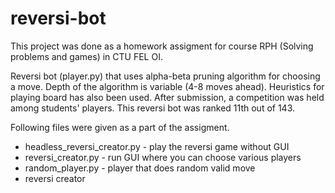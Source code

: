 # reversi-bot
This project was done as a homework assigment for course RPH (Solving problems 
and games) in CTU FEL OI.

Reversi bot (player.py) that uses alpha-beta pruning algorithm for choosing a move. 
Depth of the algorithm is variable (4-8 moves ahead). Heuristics for playing 
board has also been used. After submission, a competition was held among 
students' players. This reversi bot was ranked 11th out of 143.  

Following files were given as a part of the assigment. 
* headless_reversi_creator.py	- play the reversi game without GUI
* reversi_creator.py			- run GUI where you can choose various players
* random_player.py              - player that does random valid move
* reversi creator

